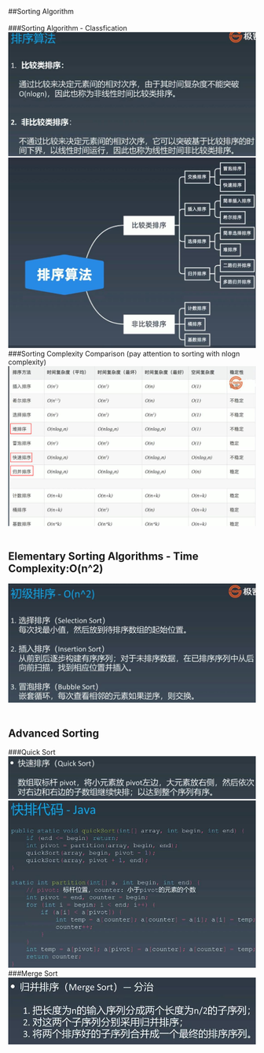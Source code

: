 ##Sorting Algorithm
<br></br>
###Sorting Algorithm - Classfication
![Image of /sorting_classification](imgs//sorting_classification.jpg)
![Image of /sorting_classification_1](imgs//sorting_classification_1.jpg)
###Sorting Complexity Comparison (pay attention to sorting with nlogn complexity)
![Image of /sorting_complexity](imgs//sorting_complexity.jpg)
<br></br>
## Elementary Sorting Algorithms - Time Complexity:O(n^2)
![Image of /elementary_sorting](imgs//elementary_sorting.jpg)
<br></br>
## Advanced Sorting
###Quick Sort
![Image of /quick_sort](imgs//quick_sort.jpg)
![Image of /quick_sort_1](imgs//quick_sort_1.jpg)
###Merge Sort
![Image of /quick_sort](imgs//merge_sort.jpg)